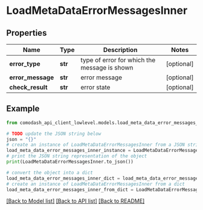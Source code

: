# LoadMetaDataErrorMessagesInner


## Properties

Name | Type | Description | Notes
------------ | ------------- | ------------- | -------------
**error_type** | **str** | type of error for which the message is shown | [optional] 
**error_message** | **str** | error message | [optional] 
**check_result** | **str** | error state | [optional] 

## Example

```python
from comodash_api_client_lowlevel.models.load_meta_data_error_messages_inner import LoadMetaDataErrorMessagesInner

# TODO update the JSON string below
json = "{}"
# create an instance of LoadMetaDataErrorMessagesInner from a JSON string
load_meta_data_error_messages_inner_instance = LoadMetaDataErrorMessagesInner.from_json(json)
# print the JSON string representation of the object
print(LoadMetaDataErrorMessagesInner.to_json())

# convert the object into a dict
load_meta_data_error_messages_inner_dict = load_meta_data_error_messages_inner_instance.to_dict()
# create an instance of LoadMetaDataErrorMessagesInner from a dict
load_meta_data_error_messages_inner_from_dict = LoadMetaDataErrorMessagesInner.from_dict(load_meta_data_error_messages_inner_dict)
```
[[Back to Model list]](../README.md#documentation-for-models) [[Back to API list]](../README.md#documentation-for-api-endpoints) [[Back to README]](../README.md)


